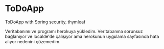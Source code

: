 # ToDoApp
ToDoApp with Spring security, thymleaf

Veritabanımı ve programı herokuya yükledim. Veritabanına sorunsuz bağlanıyor ve localde'de çalışıyor ama herokunun uygulama sayfasında hata alıyor nedenini çözemedim.
